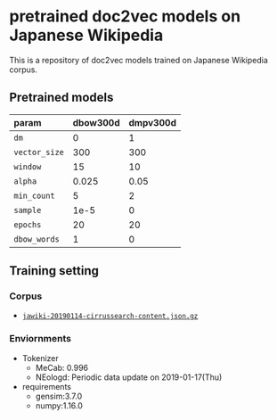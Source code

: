 # pretrained doc2vec models on Japanese Wikipedia
This is a repository of doc2vec models trained on Japanese Wikipedia corpus.

## Pretrained models

| param         | dbow300d | dmpv300d |
| :------------ | :------- | :------- |
| `dm`          | 0        | 1        |
| `vector_size` | 300      | 300      |
| `window`      | 15       | 10       |
| `alpha`       | 0.025    | 0.05     |
| `min_count`   | 5        | 2        |
| `sample`      | 1e-5     | 0        |
| `epochs`      | 20       | 20       |
| `dbow_words`  | 1        | 0        |

## Training setting
### Corpus

- [`jawiki-20190114-cirrussearch-content.json.gz`](https://dumps.wikimedia.org/other/cirrussearch/20190114/)

### Enviornments

- Tokenizer
  - MeCab: 0.996
  - NEologd: Periodic data update on 2019-01-17(Thu)
- requirements
  - gensim:3.7.0
  - numpy:1.16.0
